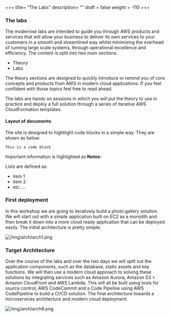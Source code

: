 +++
title= "The Labs"
description= ""
draft = false
weight = -110
+++

### The labs

The modernise labs are intended to guide you through AWS products and services that will allow your business to deliver its own services to your customers in a smooth and streamlined way whilst minimising the overhead of running large scale systems, through operational excellence and efficiency. The content is split into two main sections:

- Theory
- Labs

The theory sections are designed to quickly introduce or remind you of core concepts and products from AWS in modern cloud applications. If you feel confident with those topics feel free to read ahead.

The labs are hands on sessions in which you will put the theory to use in practice and deploy a full solution through a series of iterative AWS CloudFormation templates.

#### Layout of documents

The site is designed to hightlight code blocks in a simple way. They are shown as below:

```
This is a code block

```

Important information is highlighted as __Notes:__

Lists are defined as:

- item 1
- item 2
- etc.....

### First deployment

In this workshop we are going to iteratively build a photo gallery solution. We will start out with a simple application built on EC2 as a monolith and then break it down into a more cloud ready application that can be deployed easily. The initial architecture is pretty simple:

![/img/arch/arch1.png](/img/arch/arch1.png)

### Target Architecture

Over the course of the labs and over the two days we will split out the application components, such as the database, static assets and key functions. We will then use a modern cloud approach to solving these solutions by integrating services such as Amazon Aurora, Amazon S3 + Amazon CloudFront and AWS Lambda. This will all be built using tools for source control, AWS CodeCommit and a Code Pipeline using AWS CodePipeline to build a CI/CD solution. The final architecture towards a microservices architecture and modern cloud deployment.

![/img/arch/arch8.png](/img/arch/arch8.png)
